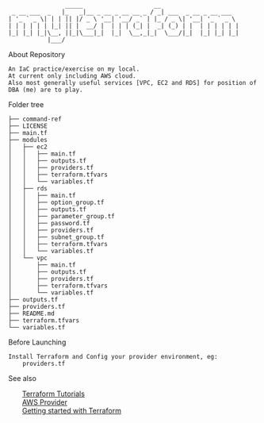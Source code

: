 

                    _____                    __                      
     _ __ ___  _   |_   _|__ _ __ _ __ __ _ / _| ___  _ __ _ __ ___  
    | '_ ` _ \| | | || |/ _ \ '__| '__/ _` | |_ / _ \| '__| '_ ` _ \ 
    | | | | | | |_| || |  __/ |  | | | (_| |  _| (_) | |  | | | | | |
    |_| |_| |_|\__, ||_|\___|_|  |_|  \__,_|_|  \___/|_|  |_| |_| |_|
               |___/                                                 


About Repository

    An IaC practice/exercise on my local.
    At current only including AWS cloud.
    Also most generally useful services [VPC, EC2 and RDS] for position of DBA (me) are to play.

Folder tree

    ├── command-ref
    ├── LICENSE
    ├── main.tf
    ├── modules
    │   ├── ec2
    │   │   ├── main.tf
    │   │   ├── outputs.tf
    │   │   ├── providers.tf
    │   │   ├── terraform.tfvars
    │   │   └── variables.tf
    │   ├── rds
    │   │   ├── main.tf
    │   │   ├── option_group.tf
    │   │   ├── outputs.tf
    │   │   ├── parameter_group.tf
    │   │   ├── password.tf
    │   │   ├── providers.tf
    │   │   ├── subnet_group.tf
    │   │   ├── terraform.tfvars
    │   │   └── variables.tf
    │   └── vpc
    │       ├── main.tf
    │       ├── outputs.tf
    │       ├── providers.tf
    │       ├── terraform.tfvars
    │       └── variables.tf
    ├── outputs.tf
    ├── providers.tf
    ├── README.md
    ├── terraform.tfvars
    └── variables.tf

Before Launching

    Install Terraform and Config your provider environment, eg:
        providers.tf

See also

&ensp;&ensp;&ensp;&ensp;[Terraform Tutorials](https://developer.hashicorp.com/terraform/tutorials)  
&ensp;&ensp;&ensp;&ensp;[AWS Provider](https://registry.terraform.io/providers/hashicorp/aws/latest/docs)  
&ensp;&ensp;&ensp;&ensp;[Getting started with Terraform](https://docs.aws.amazon.com/prescriptive-guidance/latest/getting-started-terraform/introduction.html)
